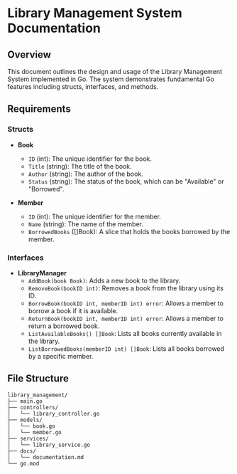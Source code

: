 # Library Management System Documentation

## Overview

This document outlines the design and usage of the Library Management System implemented in Go. The system demonstrates fundamental Go features including structs, interfaces, and methods.

## Requirements

### Structs

- **Book**
  - `ID` (int): The unique identifier for the book.
  - `Title` (string): The title of the book.
  - `Author` (string): The author of the book.
  - `Status` (string): The status of the book, which can be "Available" or "Borrowed".

- **Member**
  - `ID` (int): The unique identifier for the member.
  - `Name` (string): The name of the member.
  - `BorrowedBooks` ([]Book): A slice that holds the books borrowed by the member.

### Interfaces

- **LibraryManager**
  - `AddBook(book Book)`: Adds a new book to the library.
  - `RemoveBook(bookID int)`: Removes a book from the library using its ID.
  - `BorrowBook(bookID int, memberID int) error`: Allows a member to borrow a book if it is available.
  - `ReturnBook(bookID int, memberID int) error`: Allows a member to return a borrowed book.
  - `ListAvailableBooks() []Book`: Lists all books currently available in the library.
  - `ListBorrowedBooks(memberID int) []Book`: Lists all books borrowed by a specific member.

## File Structure

```plaintext
library_management/
├── main.go
├── controllers/
│   └── library_controller.go
├── models/
│   └── book.go
│   └── member.go
├── services/
│   └── library_service.go
├── docs/
│   └── documentation.md
└── go.mod
